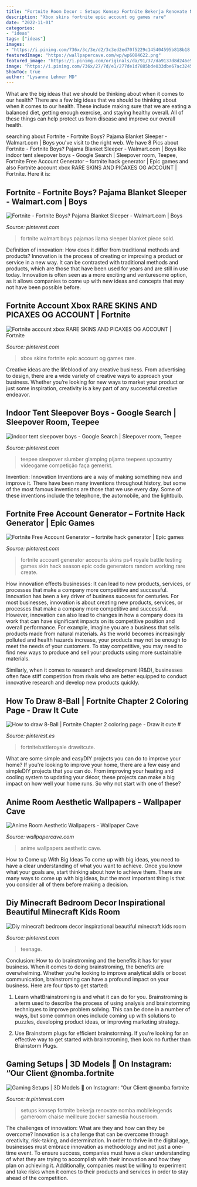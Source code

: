 ```yaml
---
title: "Fortnite Room Decor : Setups Konsep Fortnite Bekerja Renovate Nomba Mobilelegends Gameroom Chaise Meilleure Zocker Samestia Houseroom"
description: "Xbox skins fortnite epic account og games rare"
date: "2022-11-01"
categories:
- "ideas"
tags: ["ideas"]
images:
- "https://i.pinimg.com/736x/3c/3e/d2/3c3ed2ed70f5229c145404595b818b18.jpg"
featuredImage: "https://wallpapercave.com/wp/wp6084622.png"
featured_image: "https://i.pinimg.com/originals/da/91/37/da9137d8d246e5263e13f9ee7cd3aa0a.jpg"
image: "https://i.pinimg.com/736x/27/7d/e1/277de1d7885bde033dbe67ac3245ce71.jpg"
ShowToc: true
author: "Lysanne Lehner MD"
---
```



What are the big ideas that we should be thinking about when it comes to our health?
There are a few big ideas that we should be thinking about when it comes to our health. These include making sure that we are eating a balanced diet, getting enough exercise, and staying healthy overall. All of these things can help protect us from disease and improve our overall health.

	

		
searching about Fortnite - Fortnite Boys? Pajama Blanket Sleeper - Walmart.com | Boys you've visit to the right web. We have 8 Pics about Fortnite - Fortnite Boys? Pajama Blanket Sleeper - Walmart.com | Boys like indoor tent sleepover boys - Google Search | Sleepover room, Teepee, Fortnite Free Account Generator – fortnite hack generator | Epic games and also Fortnite account xbox RARE SKINS AND PICAXES OG ACCOUNT | Fortnite. Here it is:
		
    
## Fortnite - Fortnite Boys? Pajama Blanket Sleeper - Walmart.com | Boys

<img loading=lazy src="https://i.pinimg.com/736x/72/aa/08/72aa082b34327ce985b0627cee5bdb12.jpg" onerror="this.onerror=null;this.src='https://tse1.mm.bing.net/th?id=OIP.b1fZ1qOTtgTgqHC08zTxmgHaJ3&amp;pid=15.1';" alt="Fortnite - Fortnite Boys? Pajama Blanket Sleeper - Walmart.com | Boys">

_Source: pinterest.com_

>fortnite walmart boys pajamas llama sleeper blanket piece sold. 

	

Definition of innovation: How does it differ from traditional methods and products?
Innovation is the process of creating or improving a product or service in a new way. It can be contrasted with traditional methods and products, which are those that have been used for years and are still in use today. Innovation is often seen as a more exciting and venturesome option, as it allows companies to come up with new ideas and concepts that may not have been possible before.

    
## Fortnite Account Xbox RARE SKINS AND PICAXES OG ACCOUNT | Fortnite

<img loading=lazy src="https://i.pinimg.com/736x/27/7d/e1/277de1d7885bde033dbe67ac3245ce71.jpg" onerror="this.onerror=null;this.src='https://tse3.mm.bing.net/th?id=OIP.rNc21-D4zOJZqmW3KMwUNAHaJ3&amp;pid=15.1';" alt="Fortnite account xbox RARE SKINS AND PICAXES OG ACCOUNT | Fortnite">

_Source: pinterest.com_

>xbox skins fortnite epic account og games rare. 

	

Creative ideas are the lifeblood of any creative business. From advertising to design, there are a wide variety of creative ways to approach your business. Whether you’re looking for new ways to market your product or just some inspiration, creativity is a key part of any successful creative endeavor.

    
## Indoor Tent Sleepover Boys - Google Search | Sleepover Room, Teepee

<img loading=lazy src="https://i.pinimg.com/736x/6d/c4/7f/6dc47f932df1c6dfa0dcd1b35fb5823f.jpg" onerror="this.onerror=null;this.src='https://tse4.mm.bing.net/th?id=OIP.z4R6A2x5OoyFOVJu5gthegHaF2&amp;pid=15.1';" alt="indoor tent sleepover boys - Google Search | Sleepover room, Teepee">

_Source: pinterest.com_

>teepee sleepover slumber glamping pijama teepees upcountry videogame competição faça gemerkt. 

	

Invention: Innovation
Inventions are a way of making something new and improve it. There have been many inventions throughout history, but some of the most famous inventions are those that we use every day. Some of these inventions include the telephone, the automobile, and the lightbulb.

    
## Fortnite Free Account Generator – Fortnite Hack Generator | Epic Games

<img loading=lazy src="https://i.pinimg.com/736x/86/28/49/862849ba812494948b9dda0e8eb6b53d.jpg" onerror="this.onerror=null;this.src='https://tse3.mm.bing.net/th?id=OIP.aAKouR50I5GARZbDf9rhHgHaEL&amp;pid=15.1';" alt="Fortnite Free Account Generator – fortnite hack generator | Epic games">

_Source: pinterest.com_

>fortnite account generator accounts skins ps4 royale battle testing games skin hack season epic code generators random working rare create. 

	

How innovation effects businesses: It can lead to new products, services, or processes that make a company more competitive and successful.
Innovation has been a key driver of business success for centuries. For most businesses, innovation is about creating new products, services, or processes that make a company more competitive and successful. However, innovation can also lead to changes in how a company does its work that can have significant impacts on its competitive position and overall performance.
For example, imagine you are a business that sells products made from natural materials. As the world becomes increasingly polluted and health hazards increase, your products may not be enough to meet the needs of your customers. To stay competitive, you may need to find new ways to produce and sell your products using more sustainable materials.

Similarly, when it comes to research and development (R&D), businesses often face stiff competition from rivals who are better equipped to conduct innovative research and develop new products quickly.

    
## How To Draw 8-Ball | Fortnite Chapter 2 Coloring Page - Draw It Cute #

<img loading=lazy src="https://i.pinimg.com/736x/0b/00/cd/0b00cd636d615251b53ebf195b051de2.jpg" onerror="this.onerror=null;this.src='https://tse2.mm.bing.net/th?id=OIP.plsvfJNoweO1jZabSpBtkAHaKe&amp;pid=15.1';" alt="How to draw 8-Ball | Fortnite Chapter 2 coloring page - Draw it cute #">

_Source: pinterest.es_

>fortnitebattleroyale drawitcute. 

	

What are some simple and easyDIY projects you can do to improve your home?
If you're looking to improve your home, there are a few easy and simpleDIY projects that you can do. From improving your heating and cooling system to updating your décor, these projects can make a big impact on how well your home runs. So why not start with one of these?

    
## Anime Room Aesthetic Wallpapers - Wallpaper Cave

<img loading=lazy src="https://wallpapercave.com/wp/wp6084622.png" onerror="this.onerror=null;this.src='https://tse3.mm.bing.net/th?id=OIP.2BlHmnbt290cegnx9azJGQHaEK&amp;pid=15.1';" alt="Anime Room Aesthetic Wallpapers - Wallpaper Cave">

_Source: wallpapercave.com_

>anime wallpapers aesthetic cave. 

	

How to Come up With Big Ideas
To come up with big ideas, you need to have a clear understanding of what you want to achieve. Once you know what your goals are, start thinking about how to achieve them. There are many ways to come up with big ideas, but the most important thing is that you consider all of them before making a decision.

    
## Diy Minecraft Bedroom Decor Inspirational Beautiful Minecraft Kids Room

<img loading=lazy src="https://i.pinimg.com/originals/da/91/37/da9137d8d246e5263e13f9ee7cd3aa0a.jpg" onerror="this.onerror=null;this.src='https://tse1.mm.bing.net/th?id=OIP.cSJlnj0x2i6wJUT8BeN0EQHaJ4&amp;pid=15.1';" alt="Diy minecraft bedroom decor inspirational beautiful minecraft kids room">

_Source: pinterest.com_

>teenage. 

	

Conclusion: How to do brainstroming and the benefits it has for your business.
When it comes to doing brainstroming, the benefits are overwhelming. Whether you’re looking to improve analytical skills or boost communication, brainstroming can have a profound impact on your business. Here are four tips to get started:
1. Learn whatBrainstroming is and what it can do for you. Brainstroming is a term used to describe the process of using analysis and brainstorming techniques to improve problem solving. This can be done in a number of ways, but some common ones include coming up with solutions to puzzles, developing product ideas, or improving marketing strategy.

2. Use Brainstorm plugs for efficient brainstorming. If you’re looking for an effective way to get started with brainstroming, then look no further than Brainstorm Plugs.

    
## Gaming Setups | 3D Models 🔵 On Instagram: “Our Client @nomba.fortnite

<img loading=lazy src="https://i.pinimg.com/736x/3c/3e/d2/3c3ed2ed70f5229c145404595b818b18.jpg" onerror="this.onerror=null;this.src='https://tse1.mm.bing.net/th?id=OIP.pTqNgQongJa7YJaCZcMzGAHaHa&amp;pid=15.1';" alt="Gaming Setups | 3D Models 🔵 on Instagram: “Our Client @nomba.fortnite">

_Source: tr.pinterest.com_

>setups konsep fortnite bekerja renovate nomba mobilelegends gameroom chaise meilleure zocker samestia houseroom. 

	

The challenges of innovation: What are they and how can they be overcome?
Innovation is a challenge that can be overcome through creativity, risk-taking, and determination. In order to thrive in the digital age, businesses must embrace innovation as methodology and not just a one-time event. To ensure success, companies must have a clear understanding of what they are trying to accomplish with their innovation and how they plan on achieving it. Additionally, companies must be willing to experiment and take risks when it comes to their products and services in order to stay ahead of the competition.

